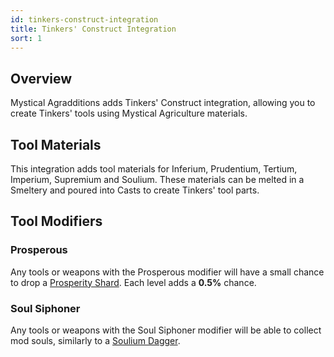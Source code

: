 ```yaml
---
id: tinkers-construct-integration
title: Tinkers' Construct Integration
sort: 1
---
```


## Overview

Mystical Agradditions adds Tinkers' Construct integration, allowing you to create Tinkers' tools using Mystical Agriculture materials.

## Tool Materials

This integration adds tool materials for Inferium, Prudentium, Tertium, Imperium, Supremium and Soulium. These materials can be melted in a Smeltery and poured into Casts to create Tinkers' tool parts.

## Tool Modifiers
### Prosperous

Any tools or weapons with the Prosperous modifier will have a small chance to drop a [Prosperity Shard](../../mysticalagriculture/items/prosperity-shard.md). Each level adds a **0.5%** chance.

### Soul Siphoner

Any tools or weapons with the Soul Siphoner modifier will be able to collect mod souls, similarly to a [Soulium Dagger](../../mysticalagriculture/items/soulium-dagger.md).
